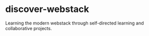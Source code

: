 discover-webstack
=================

Learning the modern webstack through self-directed learning and collaborative projects.
